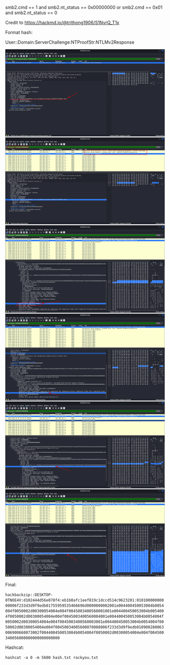 smb2.cmd == 1 and smb2.nt_status == 0x00000000
or smb2.cmd == 0x01 and smb2.nt_status == 0

Credit to https://hackmd.io/@trithong1906/S1NvrQ_T1x

Format hash:

User::Domain:ServerChallenge:NTProofStr:NTLMv2Response

![image](./images/mwimg1.png)
![image](./images/mwimg2.png)
![image](./images/mwimg3.png)
![image](./images/mwimg4.png)
![image](./images/mwimg5.png)
![image](./images/mwimg6.png)

Final:

``hackbackzip::DESKTOP-0TNOE4V:d102444d56e078f4:eb1b0afc1eef819c1dccd514c9623201:01010000000000006f233d3d9f9edb01755959535466696d0000000002001e004400450053004b0054004f0050002d00300054004e004f0045003400560001001e004400450053004b0054004f0050002d00300054004e004f0045003400560004001e004400450053004b0054004f0050002d00300054004e004f0045003400560003001e004400450053004b0054004f0050002d00300054004e004f00450034005600070008006f233d3d9f9edb010900280063006900660073002f004400450053004b0054004f0050002d00300054004e004f004500340056000000000000000000``

Hashcat:

``hashcat -a 0 -m 5600 hash.txt rockyou.txt``
